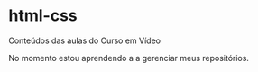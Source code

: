 # html-css
 Conteúdos das aulas do Curso em Vídeo

No momento estou aprendendo a a gerenciar meus repositórios.